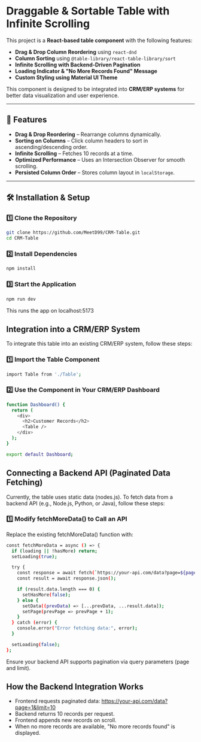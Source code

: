 # Draggable & Sortable Table with Infinite Scrolling

This project is a **React-based table component** with the following features:
- **Drag & Drop Column Reordering** using `react-dnd`
- **Column Sorting** using `@table-library/react-table-library/sort`
- **Infinite Scrolling with Backend-Driven Pagination**
- **Loading Indicator & "No More Records Found" Message**
- **Custom Styling using Material UI Theme**

This component is designed to be integrated into **CRM/ERP systems** for better data visualization and user experience.

---

## 🚀 Features
- **Drag & Drop Reordering** – Rearrange columns dynamically.
- **Sorting on Columns** – Click column headers to sort in ascending/descending order.
- **Infinite Scrolling** – Fetches 10 records at a time.
- **Optimized Performance** – Uses an Intersection Observer for smooth scrolling.
- **Persisted Column Order** – Stores column layout in `localStorage`.

---

## 🛠️ Installation & Setup
### 1️⃣ Clone the Repository
```bash
git clone https://github.com/MeetD99/CRM-Table.git
cd CRM-Table
```
### 2️⃣ Install Dependencies
```bash
npm install
```
### 3️⃣ Start the Application
```bash
npm run dev
```
This runs the app on localhost:5173

## Integration into a CRM/ERP System
To integrate this table into an existing CRM/ERP system, follow these steps:
### 1️⃣ Import the Table Component
```bash
import Table from './Table';
```
### 2️⃣ Use the Component in Your CRM/ERP Dashboard
```bash
function Dashboard() {
  return (
    <div>
      <h2>Customer Records</h2>
      <Table />
    </div>
  );
}

export default Dashboard;
```


## Connecting a Backend API (Paginated Data Fetching)
Currently, the table uses static data (nodes.js). To fetch data from a backend API (e.g., Node.js, Python, or Java), follow these steps:

### 1️⃣ Modify fetchMoreData() to Call an API
Replace the existing fetchMoreData() function with:
```bash
const fetchMoreData = async () => {
  if (loading || !hasMore) return;
  setLoading(true);

  try {
    const response = await fetch(`https://your-api.com/data?page=${page}&limit=10`);
    const result = await response.json();

    if (result.data.length === 0) {
      setHasMore(false);
    } else {
      setData((prevData) => [...prevData, ...result.data]);
      setPage(prevPage => prevPage + 1);
    }
  } catch (error) {
    console.error("Error fetching data:", error);
  }

  setLoading(false);
};
```
Ensure your backend API supports pagination via query parameters (page and limit).


## How the Backend Integration Works
- Frontend requests paginated data: https://your-api.com/data?page=1&limit=10
- Backend returns 10 records per request.
- Frontend appends new records on scroll.
- When no more records are available, "No more records found" is displayed.

